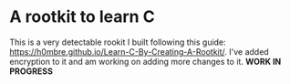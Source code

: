 # A rootkit to learn C
This is a very detectable rookit I built following this guide: https://h0mbre.github.io/Learn-C-By-Creating-A-Rootkit/. I've added encryption to it and am working on adding more changes to it. 
**WORK IN PROGRESS**
